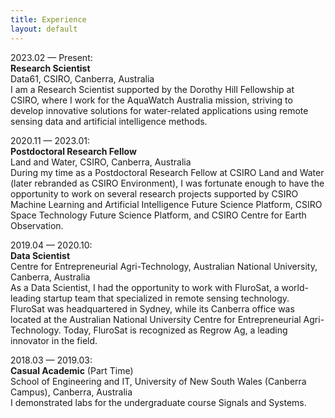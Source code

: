 ```yaml
---
title: Experience
layout: default
---
```


2023.02 — Present:  
**Research Scientist**  
Data61, CSIRO, Canberra, Australia  
I am a Research Scientist supported by the Dorothy Hill Fellowship at CSIRO, where I work for the AquaWatch Australia mission, striving to develop innovative solutions for water-related applications using remote sensing data and artificial intelligence methods.

2020.11 — 2023.01:  
**Postdoctoral Research Fellow**  
Land and Water, CSIRO, Canberra, Australia  
During my time as a Postdoctoral Research Fellow at CSIRO Land and Water (later rebranded as CSIRO Environment), I was fortunate enough to have the opportunity to work on several research projects supported by CSIRO Machine Learning and Artificial Intelligence Future Science Platform, CSIRO Space Technology Future Science Platform, and CSIRO Centre for Earth Observation.

2019.04 — 2020.10:  
**Data Scientist**  
Centre for Entrepreneurial Agri-Technology, Australian National University, Canberra, Australia  
As a Data Scientist, I had the opportunity to work with FluroSat, a world-leading startup team that specialized in remote sensing technology. FluroSat was headquartered in Sydney, while its Canberra office was located at the Australian National University Centre for Entrepreneurial Agri-Technology. Today, FluroSat is recognized as Regrow Ag, a leading innovator in the field.

2018.03 — 2019.03:  
**Casual Academic** (Part Time)  
School of Engineering and IT, University of New South Wales (Canberra Campus), Canberra, Australia  
I demonstrated labs for the undergraduate course Signals and Systems.
